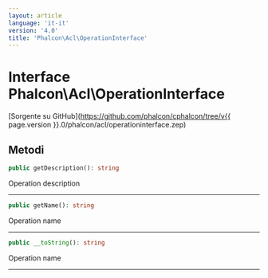 ```yaml
---
layout: article
language: 'it-it'
version: '4.0'
title: 'Phalcon\Acl\OperationInterface'
---
```

# Interface **Phalcon\Acl\OperationInterface**

[Sorgente su GitHub](https://github.com/phalcon/cphalcon/tree/v{{ page.version }}.0/phalcon/acl/operationinterface.zep)

## Metodi

```php
public getDescription(): string
```

Operation description

* * *

```php
public getName(): string
```

Operation name

* * *

```php
public __toString(): string
```

Operation name

* * *